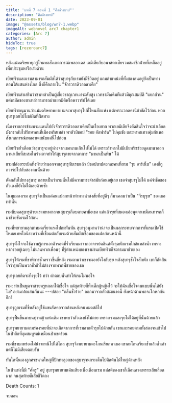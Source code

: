 ```yaml
---
title: 'บทที่ 7 ตอนที่ 1 "ศีลล้างบาป"'
description: "ศีลล้างบาป"
date: 2023-09-01
image: "@assets/blog/wn7-1.webp"
imageAlt: webnovel arc7 chapter1
categories: [Arc 7]
author: admin
hideToc: true
tags: [rezeroarc7]
---
```

หลังแม่มดริษยาบุกจู่โจมหอสังเกตการณ์เพลอาเดส เอมิเลียกับอนาสตาเซียรวมสมาชิกฝ่ายที่เหลืออยู่เพื่อประชุมหารือเร่งด่วน

เบียทริซและแรมสามารถสัมผัสได้ว่าสุบารุกับเรมยังมีชีวิตอยู่ แถมตำแหน่งที่ทั้งสองคนอยู่ยังเป็นทางตอนใต้แสนห่างไกล ซึ่งก็คือภายใน "จักรวรรดิวอลลาเคีย"

เบียทริซเล่าเสริมว่าซาเทล่าเป็นผู้เชี่ยวชาญเวทเงาระดับสูง เวทชามัคเดิมทีแล้วมีคุณสมบัติ "แยกส่วน" แต่ชามัคของซาเทล่าสามารถผ่าแยกมิติหรือพาวาร์ปได้เลย

เบียทริซอนุมานว่าแม่มดริษยาพยายามจะพาสุบารุไปที่ไหนสักแห่ง แต่เพราะวอลคานิก้าขัดไว้ก่อน พวกสุบารุเลยไปโผล่ผิดที่ผิดทาง

เนื่องจากการข้ามพรมแดนไปยังจักรวรรดิวอลลาเคียเป็นเรื่องยาก พวกเอมิเลียจึงตัดสินใจว่าจะนำเลือดมังกรกลับไปรักษาคนที่เมืองพริสเทล่า พาตัวบิชอป "รอย อัลฟาร์ด" ไปคุมขัง และหาหนทางคุ้มกันหอสังเกตการณ์เพลอาเดสนับแต่นี้ไปก่อน

เบียทริซย้ำเตือนว่าสุบารุจะอยู่ห่างจากเธอนานเกินไปไม่ได้ เพราะถ้าหากไม่มีเบียทริซช่วยดูดมานาออก มานาเสียที่สะสมในร่างอาจทำให้สุบารุตายจากอาการ "มานาเป็นพิษ" ได้

แรมปล่อยระเบิดทิ้งท้ายว่านอกจากสุบารุกับเรมแล้ว บิชอปบาปตะกละคนที่สาม "รุย อาร์เน็บ" เองก็ถูกวาร์ปไปกับสองคนนั้นด้วย

ตัดกลับไปทางสุบารุ กลายเป็นว่าเรมนั้นไม่มีความทรงจำสมัยก่อนอยู่เลย เธอจำสุบารุไม่ได้ แค่จำชื่อของตัวเองก็ยังไม่ได้เลยด้วยซ้ำ

ในมุมมองเรม สุบารุจึงเป็นแค่คนแปลกหน้าท่าทางน่าสงสัยที่อยู่ดีๆ ก็มาเคลมว่าเป็น "วีรบุรุษ" ของเธอเท่านั้น

เรมบีบคอสุบารุด้วยแรงมหาศาลจนสุบารุเกือบตายคามือเธอ แต่แล้วรุยที่สมองเอ๋อพูดจาเหมือนทารกก็มาช่วยขัดเรมไว้ก่อน

เรมที่พยายามลุกขาหมดเรี่ยวแรงไปกะทันหัน สุบารุอนุมานว่าน่าจะเป็นผลกระทบจากการที่แรมเปิดใช้โหมดเทพโอนิระหว่างที่เชื่อมต่อกับเรมด้วยสัมผัสเชื่อมของแฝดก่อนหน้านี้

สุบารุตั้งใจจะใช้ความรู้การเอาตัวรอดที่ร่ำเรียนมาจากอาจารย์คลินด์ตั้งจุดพักแรมใกล้แหล่งน้ำ เพราะหากรออยู่เฉยๆ ไม่นานพวกเพื่อนๆ ที่รู้ตำแหน่งของเขาผ่านเบียทริซก็จะตามมาช่วยเอง

สุบารุให้เรมที่ขาพิการชั่วคราวขึ้นขี่หลัง เรมถามว่าเขาจะเอายังไงกับรุย หลังสุบารุชั่งใจสักพัก เขาก็ตัดสินใจว่ารุยเป็นพวกชั่วช้าไม่ต่างจากพวกพี่ชายของเธอ

สุบารุเลยคิดจะทิ้งรุยไว้ ทว่า คำตอบนั้นทำให้เรมไม่พอใจ

เรม: ทำเป็นพูดจาสวยหรูหลอกให้เชื่อใจ แต่สุดท้ายก็ทิ้งเด็กผู้หญิงไว้ จะให้ฉันเชื่อใจคนแบบนั้นได้ยังไง? อย่ามาล้อเล่นกันนะ ---ปล่อย "กลิ่นชั่วร้าย" ออกมาจากตัวซะขนาดนี้ ยังหน้าด้านพอจะโกหกกันอีก!

สุบารุถูกเรมที่ขี่หลังอยู่ใช้แขนรัดคอจากด้านหลังจนหมดสติไป

สุบารุฟื้นขึ้นมาบนทุ่งหญ้าแห่งเดิม เขาพบว่าตัวเองยังไม่ตาย เพราะเรมและรุยไม่ได้อยู่ที่นั่นด้วยแล้ว

สุบารุพยายามตามร่องรอยที่น่าจะเกิดจากการที่เรมลากตัวรุยไปด้วยกัน เขาแกะรอยตามทั้งสองจนเข้าไปในป่าลึกที่อุมสมบูรณ์เหมือนป่าเขตร้อน

เรมที่ขาบกพร่องไม่น่าจะหนีไปได้ไกล สุบารุจึงพยายามตะโกนเรียกหาเธอ เขาตะโกนเรียกซ้ำแล้วซ้ำเล่าแต่ก็ไม่มีเสียงตอบรับ

ทันใดนั้นเองลูกศรขนาดใหญ่ก็ปักทะลุอกของสุบารุจนกระเด็นไปติดต้นไม้ใหญ่ด้านหลัง

ในป่าแห่งนี้มี "ศัตรู" อยู่ สุบารุพยายามเค้นเสียงเพื่อเตือนเรม แต่สติของเขาก็เลือนลางเพราะเสียเลือดมาก จนสุดท้ายก็เสียชีวิตลง

Death Counts: 1

จบตอน